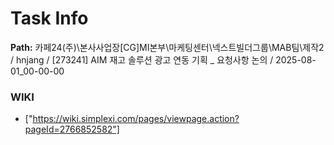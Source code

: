 # Task Info

**Path:** 카페24(주)\본사사업장\[CG]MI본부\마케팅센터\넥스트빌더그룹\MAB팀\제작2 / hnjang / [273241] AIM 재고 솔루션 광고 연동 기획 _ 요청사항 논의 / 2025-08-01_00-00-00

### WIKI
- ["https://wiki.simplexi.com/pages/viewpage.action?pageId=2766852582"]

